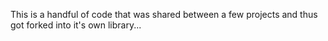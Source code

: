 This is a handful of code that was shared between a few projects and thus got forked into it's own library...
